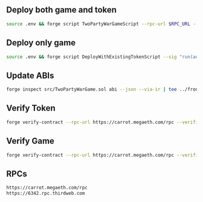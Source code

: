 ## Deploy both game and token

```bash
source .env && forge script TwoPartyWarGameScript --rpc-url $RPC_URL --broadcast --private-key $PRIVATE_KEY --legacy --via-ir
```

## Deploy only game

```bash
source .env && forge script DeployWithExistingTokenScript --sig "run(address)" 0x1234567890123456789012345678901234567890 --rpc-url $RPC_URL --broadcast --private-key $PRIVATE_KEY --legacy --via-ir
```

## Update ABIs

```bash
forge inspect src/TwoPartyWarGame.sol abi --json --via-ir | tee ../frontend/public/json_abi/MyContract.json > ../backend/json_abi/MyContract.json
```

## Verify Token

```bash
forge verify-contract --rpc-url https://carrot.megaeth.com/rpc --verifier blockscout --verifier-url https://megaeth-testnet.blockscout.com/api/ 0x7dfDdF0aa8084dF7eD63f1ddBC0C1dce436a5e8c src/GachaToken.sol:GachaToken
```

## Verify Game

```bash
forge verify-contract --rpc-url https://carrot.megaeth.com/rpc --verifier blockscout --verifier-url https://megaeth-testnet.blockscout.com/api/ 0x1234567890123456789012345678901234567890 src/TwoPartyWarGame.sol:TwoPartyWarGame
```


## RPCs

```bash
https://carrot.megaeth.com/rpc
https://6342.rpc.thirdweb.com
```